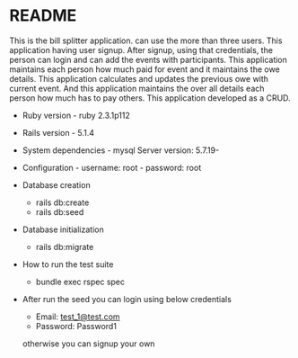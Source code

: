 # README

This is the bill splitter application. can use the more than three users. This application having user signup.
After signup, using that credentials, the person can login and can add the events
with participants.
This application maintains each person how much paid for event and it maintains the owe details.
This application calculates and updates the previous owe with current event.
And this application maintains the over all details each person how much has to pay others.
This application developed as a CRUD.

* Ruby version
      - ruby 2.3.1p112
* Rails version
      - 5.1.4
* System dependencies
      - mysql Server version: 5.7.19-

* Configuration
      - username: root
      - password: root

* Database creation
   - rails db:create
   - rails db:seed

* Database initialization
   - rails db:migrate

* How to run the test suite
   - bundle exec rspec spec

* After run the seed you can login using below credentials
    - Email: test_1@test.com
    - Password: Password1

    otherwise you can signup your own
